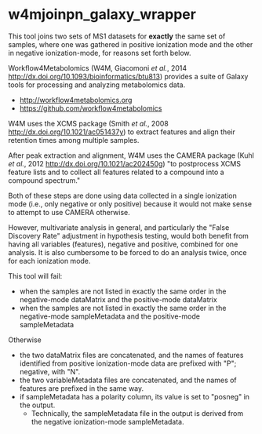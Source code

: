 # w4mjoinpn_galaxy_wrapper

This tool joins two sets of MS1 datasets for **exactly** the same set of samples, where one was gathered in positive ionization
mode and the other in negative ionization-mode, for reasons set forth below.  

Workflow4Metabolomics (W4M, Giacomoni *et al.*, 2014 http://dx.doi.org/10.1093/bioinformatics/btu813) provides 
a suite of Galaxy tools for processing and analyzing metabolomics data.
  * http://workflow4metabolomics.org
  * https://github.com/workflow4metabolomics
  
W4M uses the XCMS package (Smith *et al.*, 2008 http://dx.doi.org/10.1021/ac051437y) to extract features and align 
their retention times among multiple samples. 

After peak extraction and alignment, W4M uses the CAMERA package (Kuhl *et al.*, 2012 http://dx.doi.org/10.1021/ac202450g) 
"to postprocess XCMS feature lists and to collect all features related to a compound into a compound spectrum."

Both of these steps are done using data collected in a single ionization mode (i.e., only negative or only positive)
because it would not make sense to attempt to use CAMERA otherwise.

However, multivariate analysis in general, and particularly the "False Discovery Rate" adjustment in hypothesis testing,
would both benefit from having all variables (features), negative and positive, combined for one analysis.  It is also
cumbersome to be forced to do an analysis twice, once for each ionization mode.

This tool will fail:
 * when the samples are not listed in exactly the same order in the negative-mode dataMatrix and the positive-mode dataMatrix
 * when the samples are not listed in exactly the same order in the negative-mode sampleMetadata and the positive-mode sampleMetadata

Otherwise
  * the two dataMatrix files are concatenated, and the names of features identified from positive ionization-mode data
are prefixed with "P"; negative, with "N".
  * the two variableMetadata files are concatenated, and the names of features are prefixed in the same way.
  * if sampleMetadata has a polarity column, its value is set to "posneg" in the output.
    * Technically, the sampleMetadata file in the output is derived from the negative ionization-mode sampleMetadata.
